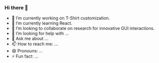 ### Hi there 👋

- 🔭 I’m currently working on T-Shirt customization.
- 🌱 I’m currently learning React.
- 👯 I’m looking to collaborate on research for innovative GUI interactions.
- 🤔 I’m looking for help with ...
- 💬 Ask me about ...
- 📫 How to reach me: ...
- 😄 Pronouns: ...
- ⚡ Fun fact: ...
